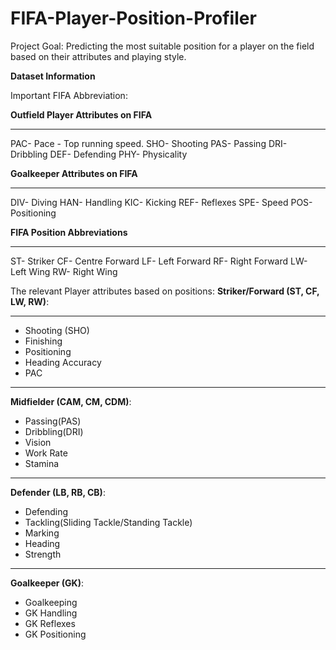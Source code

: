 # FIFA-Player-Position-Profiler
Project Goal: Predicting the most suitable position for a player on the field based on their attributes and playing style.

**Dataset Information**

Important FIFA Abbreviation:

**Outfield Player Attributes on FIFA**
******
PAC- Pace - Top running speed.
SHO- Shooting
PAS- Passing
DRI- Dribbling
DEF- Defending
PHY- Physicality

**Goalkeeper Attributes on FIFA**
*****
DIV- Diving
HAN- Handling
KIC- Kicking
REF- Reflexes
SPE- Speed
POS- Positioning

**FIFA Position Abbreviations**
****
ST- Striker
CF- Centre Forward
LF- Left Forward
RF- Right Forward
LW- Left Wing
RW- Right Wing 

The relevant Player attributes based on positions:
 **Striker/Forward (ST, CF, LW, RW)**:
 ****
   - Shooting (SHO)
   - Finishing
   - Positioning
   - Heading Accuracy
   - PAC

*****
 **Midfielder (CAM, CM, CDM)**:
   - Passing(PAS)
   - Dribbling(DRI)
   - Vision
   - Work Rate
   - Stamina
*****

 **Defender (LB, RB, CB)**:
   - Defending
   - Tackling(Sliding Tackle/Standing Tackle)
   - Marking
   - Heading
   - Strength
*****

 **Goalkeeper (GK)**:
   - Goalkeeping
   - GK Handling
   - GK Reflexes
   - GK Positioning


